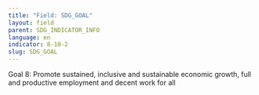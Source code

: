 ```yaml
---
title: "Field: SDG_GOAL"
layout: field
parent: SDG_INDICATOR_INFO
language: en
indicator: 8-10-2
slug: SDG_GOAL
---
```

Goal 8: Promote sustained, inclusive and sustainable economic growth, full and productive employment and decent work for all